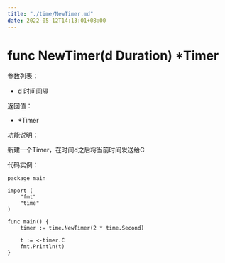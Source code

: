 ```yaml
---
title: "./time/NewTimer.md"
date: 2022-05-12T14:13:01+08:00
---
```

# func NewTimer(d Duration) *Timer

参数列表：

- d 时间间隔

返回值：

- *Timer

功能说明：

新建一个Timer，在时间d之后将当前时间发送给C

代码实例：

	package main
	
	import (
		"fmt"
		"time"
	)
	
	func main() {
		timer := time.NewTimer(2 * time.Second)
		
		t := <-timer.C
		fmt.Println(t)
	}